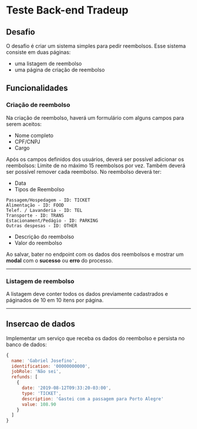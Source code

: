 # Teste Back-end Tradeup

## Desafio
O desafio é criar um sistema simples para pedir reembolsos. Esse sistema consiste em duas páginas:
- uma listagem de reembolso
- uma página de criação de reembolso

## Funcionalidades

### Criação de reembolso
Na criação de reembolso, haverá um formulário com alguns campos para serem aceitos:
- Nome completo
- CPF/CNPJ
- Cargo

Após os campos definidos dos usuários, deverá ser possível adicionar os reembolsos:
Limite de no máximo 15 reembolsos por vez.
Também deverá ser possível remover cada reembolso.
No reembolso deverá ter:
- Data
- Tipos de Reembolso
```
Passagem/Hospedagem - ID: TICKET
Alimentação - ID: FOOD
Telef. / Lavanderia - ID: TEL
Transporte - ID: TRANS
Estacionament/Pedágio - ID: PARKING
Outras despesas - ID: OTHER
```
- Descrição do reembolso
- Valor do reembolso

Ao salvar, bater no endpoint com  os dados dos reembolsos e mostrar um **modal** com o **sucesso** ou **erro** do processo.

---

### Listagem de reembolso
A listagem deve conter todos os dados previamente cadastrados e páginados de 10 em 10 itens por página.

---

## Insercao de dados

Implementar um serviço que receba os dados do reembolso e persista no banco de dados:

```js
{
  name: 'Gabriel Josefino',
  identification: '00000000000',
  jobRole: 'Não sei',
  refunds: [
    {
      date: '2019-08-12T09:33:20-03:00',
      type: 'TICKET',
      description: 'Gastei com a passagem para Porto Alegre'
      value: 108.90
    }
  ]
}
```
